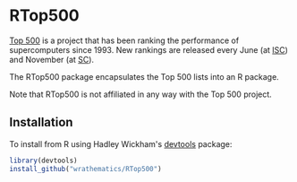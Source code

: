 # RTop500

[Top 500](http://www.top500.org) is a project that has been ranking
the performance of supercomputers since 1993.  New rankings are
released every June 
(at [ISC](www.isc-events.com/)) 
and November 
(at [SC](http://supercomputing.org/)).

The RTop500 package encapsulates the Top 500 lists into an R package.

Note that RTop500 is not affiliated in any way with the Top 500 project.



## Installation

To install from R using Hadley Wickham's 
[devtools](https://github.com/hadley/devtools) package:

```r
library(devtools)
install_github("wrathematics/RTop500")
```

